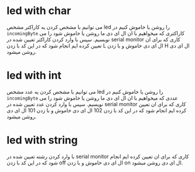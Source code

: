 # led with char
می توانیم با مشخص کردن یه کاراکتر مشخص led را روشن یا خاموش کنیم
در `incomingByte` کاراکتری که میخواهیم با ان ال ای دی ما روشن یا خاموش شود را می نویسیم.
سپس با وارد کردن کاراکتر تعیین شده در serial monitor کاری که برای ان تعیین کرده ایم انجام شود که در این کد با زدن L ال ای دی خاموش و با زدن H ال ای دی روشن میشود.
# led with int
می توانیم با مشخص کردن یه عدد مشخص led را روشن یا خاموش کنیم
در `incomingByte` عددی که میخواهیم با ان ال ای دی ما روشن یا خاموش شود را می نویسیم.
سپس با وارد کردن عدد تعیین شده در serial monitor کاری که برای ان تعیین کرده ایم انجام شود که در این کد با زدن   102 ال ای دی خاموش و با زدن 101 ال ای دی روشن میشود.
# led with string
با وارد کردن رشته تعیین شده در serial monitor کاری که برای ان تعیین کرده ایم انجام شود که در این کد با زدن off ال ای دی خاموش و با زدن on ال ای دی روشن میشود.

